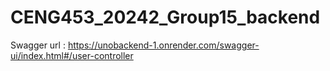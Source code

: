 # CENG453_20242_Group15_backend
Swagger url : https://unobackend-1.onrender.com/swagger-ui/index.html#/user-controller
